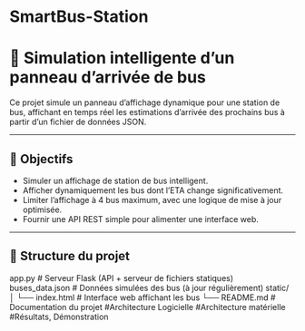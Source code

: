 # SmartBus-Station
# 🚌 Simulation intelligente d’un panneau d’arrivée de bus

Ce projet simule un panneau d’affichage dynamique pour une station de bus, affichant en temps réel les estimations d’arrivée des prochains bus à partir d’un fichier de données JSON.

---

## 📌 Objectifs

- Simuler un affichage de station de bus intelligent.
- Afficher dynamiquement les bus dont l’ETA change significativement.
- Limiter l’affichage à 4 bus maximum, avec une logique de mise à jour optimisée.
- Fournir une API REST simple pour alimenter une interface web.

---

## 📁 Structure du projet

app.py # Serveur Flask (API + serveur de fichiers statiques)
buses_data.json # Données simulées des bus (à jour régulièrement)
static/
│ └── index.html # Interface web affichant les bus
└── README.md # Documentation du projet
#Architecture Logicielle
#Architecture matérielle
#Résultats, Démonstration
